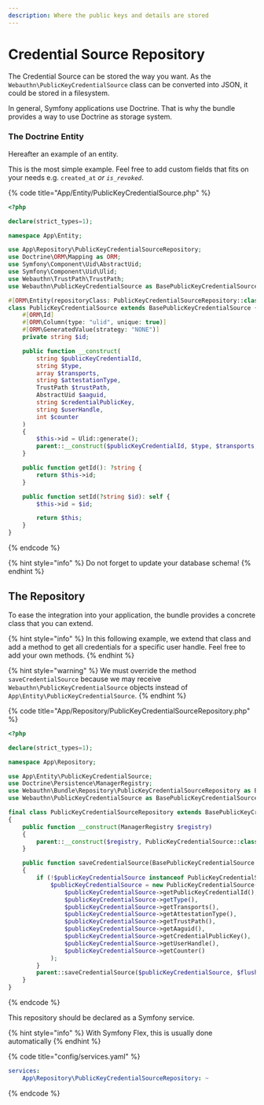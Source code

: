 ```yaml
---
description: Where the public keys and details are stored
---
```


# Credential Source Repository

The Credential Source can be stored the way you want. As the `Webauthn\PublicKeyCredentialSource` class can be converted into JSON, it could be stored in a filesystem.

In general, Symfony applications use Doctrine. That is why the bundle provides a way to use Doctrine as storage system.

### The Doctrine Entity

Hereafter an example of an entity.

This is the most simple example. Feel free to add custom fields that fits on your needs e.g. `created_at` _or `is_revoked`_.

{% code title="App/Entity/PublicKeyCredentialSource.php" %}
```php
<?php

declare(strict_types=1);

namespace App\Entity;

use App\Repository\PublicKeyCredentialSourceRepository;
use Doctrine\ORM\Mapping as ORM;
use Symfony\Component\Uid\AbstractUid;
use Symfony\Component\Uid\Ulid;
use Webauthn\TrustPath\TrustPath;
use Webauthn\PublicKeyCredentialSource as BasePublicKeyCredentialSource;

#[ORM\Entity(repositoryClass: PublicKeyCredentialSourceRepository::class)]
class PublicKeyCredentialSource extends BasePublicKeyCredentialSource {
    #[ORM\Id]
    #[ORM\Column(type: "ulid", unique: true)]
    #[ORM\GeneratedValue(strategy: "NONE")]
    private string $id;

    public function __construct(
        string $publicKeyCredentialId,
        string $type,
        array $transports,
        string $attestationType,
        TrustPath $trustPath,
        AbstractUid $aaguid,
        string $credentialPublicKey,
        string $userHandle,
        int $counter
    )
    {
        $this->id = Ulid::generate();
        parent::__construct($publicKeyCredentialId, $type, $transports, $attestationType, $trustPath, $aaguid, $credentialPublicKey, $userHandle, $counter);
    }

    public function getId(): ?string {
        return $this->id;
    }

    public function setId(?string $id): self {
        $this->id = $id;

        return $this;
    }
}

```
{% endcode %}

{% hint style="info" %}
Do not forget to update your database schema!
{% endhint %}

## The Repository

To ease the integration into your application, the bundle provides a concrete class that you can extend.

{% hint style="info" %}
In this following example, we extend that class and add a method to get all credentials for a specific user handle. Feel free to add your own methods.
{% endhint %}

{% hint style="warning" %}
We must override the method `saveCredentialSource` because we may receive `Webauthn\PublicKeyCredentialSource` objects instead of `App\Entity\PublicKeyCredentialSource`.
{% endhint %}

{% code title="App/Repository/PublicKeyCredentialSourceRepository.php" %}
```php
<?php

declare(strict_types=1);

namespace App\Repository;

use App\Entity\PublicKeyCredentialSource;
use Doctrine\Persistence\ManagerRegistry;
use Webauthn\Bundle\Repository\PublicKeyCredentialSourceRepository as BasePublicKeyCredentialSourceRepository;
use Webauthn\PublicKeyCredentialSource as BasePublicKeyCredentialSource;

final class PublicKeyCredentialSourceRepository extends BasePublicKeyCredentialSourceRepository
{
    public function __construct(ManagerRegistry $registry)
    {
        parent::__construct($registry, PublicKeyCredentialSource::class);
    }

    public function saveCredentialSource(BasePublicKeyCredentialSource $publicKeyCredentialSource, bool $flush = true): void
    {
        if (!$publicKeyCredentialSource instanceof PublicKeyCredentialSource) {
            $publicKeyCredentialSource = new PublicKeyCredentialSource(
                $publicKeyCredentialSource->getPublicKeyCredentialId(),
                $publicKeyCredentialSource->getType(),
                $publicKeyCredentialSource->getTransports(),
                $publicKeyCredentialSource->getAttestationType(),
                $publicKeyCredentialSource->getTrustPath(),
                $publicKeyCredentialSource->getAaguid(),
                $publicKeyCredentialSource->getCredentialPublicKey(),
                $publicKeyCredentialSource->getUserHandle(),
                $publicKeyCredentialSource->getCounter()
            );
        }
        parent::saveCredentialSource($publicKeyCredentialSource, $flush);
    }
}
```
{% endcode %}

This repository should be declared as a Symfony service.

{% hint style="info" %}
With Symfony Flex, this is usually done automatically
{% endhint %}

{% code title="config/services.yaml" %}
```yaml
services:
    App\Repository\PublicKeyCredentialSourceRepository: ~
```
{% endcode %}
